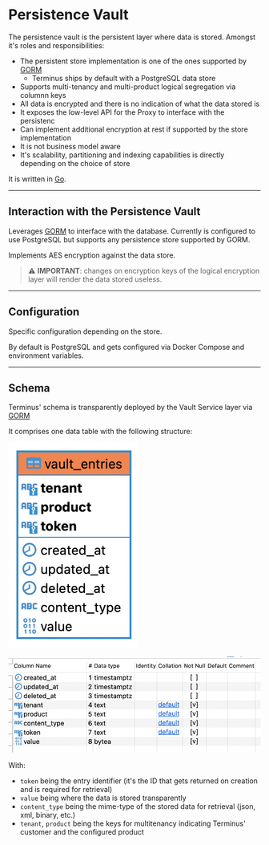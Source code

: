# Persistence Vault

The persistence vault is the persistent layer where data is stored. Amongst it's roles and responsibilities:
- The persistent store implementation is one of the ones supported by [GORM](https://gorm.io/)
    - Terminus ships by default with a PostgreSQL data store
- Supports multi-tenancy and multi-product logical segregation via columnn keys
- All data is encrypted and there is no indication of what the data stored is
- It exposes the low-level API for the Proxy to interface with the persistenc
- Can implement additional encryption at rest if supported by the store implementation
- It is not business model aware
- It's scalability, partitioning and indexing capabilities is directly depending on the choice of store

It is written in [Go](https://go.dev/).

---
## Interaction with the Persistence Vault

Leverages [GORM](https://gorm.io/) to interface with the database. Currently is configured to use PostgreSQL but supports any persistence store supported by GORM.

Implements AES encryption against the data store.

>  :warning: **IMPORTANT**: changes on encryption keys of the logical encryption layer will render the data stored useless.

---
## Configuration
Specific configuration depending on the store. 

By default is PostgreSQL and gets configured via Docker Compose and environment variables.

---
## Schema
Terminus' schema is transparently deployed by the Vault Service layer via [GORM](https://gorm.io/)

It comprises one data table with the following structure:

![Entries Table](./vault_assets/er.png)

![Entries Table Columns](./vault_assets/store_columns.png)

With: 
- `token` being the entry identifier (it's the ID that gets returned on creation and is required for retrieval) 
- `value` being where the data is stored transparently
- `content_type` being the mime-type of the stored data for retrieval (json, xml, binary, etc.)
- `tenant`, `product` being the keys for multitenancy indicating Terminus' customer and the configured product